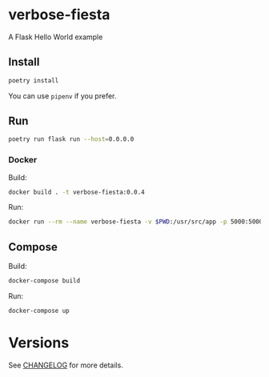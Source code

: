 # verbose-fiesta
A Flask Hello World example

## Install

```bash
poetry install
```

You can use `pipenv` if you prefer.

## Run

```bash
poetry run flask run --host=0.0.0.0
```

### Docker

Build:

```bash
docker build . -t verbose-fiesta:0.0.4
```

Run:
```bash
docker run --rm --name verbose-fiesta -v $PWD:/usr/src/app -p 5000:5000 verbose-fiesta:0.0.4
```

## Compose

Build:

```bash
docker-compose build
```

Run:

```bash
docker-compose up
```

# Versions

See [CHANGELOG](CHANGELOG.md) for more details.
